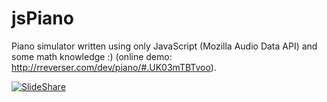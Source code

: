 jsPiano
=======

Piano simulator written using only JavaScript (Mozilla Audio Data API) and some math knowledge :) (online demo: http://rreverser.com/dev/piano/#.UK03mTBTvoo).

[![SlideShare](http://image.slidesharecdn.com/metrostyle-120218083636-phpapp01/95/slide-1-728.jpg?1329575915)](http://www.slideshare.net/RReverser/js-audio-data-processing)
